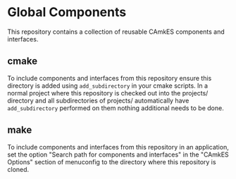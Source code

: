 <!--
     Copyright 2017, Data61
     Commonwealth Scientific and Industrial Research Organisation (CSIRO)
     ABN 41 687 119 230.

     This software may be distributed and modified according to the terms of
     the BSD 2-Clause license. Note that NO WARRANTY is provided.
     See "LICENSE_BSD2.txt" for details.

     @TAG(DATA61_BSD)
-->
Global Components
=================

This repository contains a collection of reusable CAmkES components and 
interfaces.

cmake
-----

To include components and interfaces from this repository ensure this directory is
added using `add_subdirectory` in your cmake scripts. In a normal project where
this repository is checked out into the projects/ directory and all subdirectories
of projects/ automatically have `add_subdirectory` performed on them nothing additional
needs to be done.

make
----

To include components and interfaces from this repository
in an application, set the option "Search path for components and interfaces" 
in the "CAmkES Options" section of menuconfig to the directory where this
repository is cloned.

